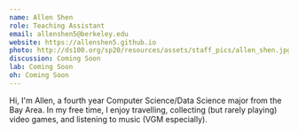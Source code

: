 ```yaml
---
name: Allen Shen
role: Teaching Assistant
email: allenshen5@berkeley.edu
website: https://allenshen5.github.io
photo: http://ds100.org/sp20/resources/assets/staff_pics/allen_shen.jpg
discussion: Coming Soon
lab: Coming Soon
oh: Coming Soon
---
```


Hi, I'm Allen, a fourth year Computer Science/Data Science major from the Bay Area. In my free time, I enjoy travelling, collecting (but rarely playing) video games, and listening to music (VGM especially).
